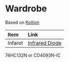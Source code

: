 # Wardrobe

Based on [Kollion](https://www.kollino.de/elektronik/lichtschranke-mit-dem-arduino/)

| Item    | Link                                                                                                                                                                                                                                                                                                                                                   |
| :------ | :----------------------------------------------------------------------------------------------------------------------------------------------------------------------------------------------------------------------------------------------------------------------------------------------------------------------------------------------------- |
| Infarot | [Infrared Diode](https://www.amazon.de/Infrarotdiode-Infrared-Leuchtdioden-Emission-Empf%C3%A4nger/dp/B08WHH1B87/ref=asc_df_B08WHH1B87/?tag=googshopde-21&linkCode=df0&hvadid=500836261436&hvpos=&hvnetw=g&hvrand=6264484165596978453&hvpone=&hvptwo=&hvqmt=&hvdev=c&hvdvcmdl=&hvlocint=&hvlocphy=9117354&hvtargid=pla-1195340171893&psc=1&th=1&psc=1) |

74HC132N or CD4093N-IC

